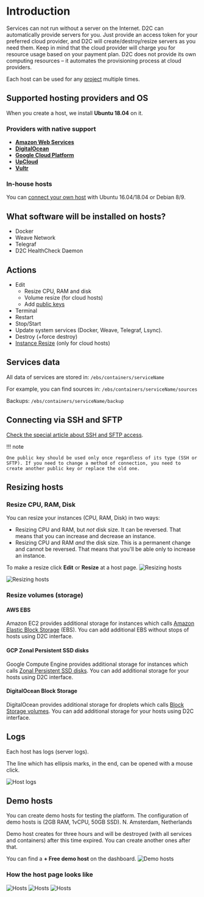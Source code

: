 # Introduction

Services can not run without a server on the Internet. D2C can automatically provide servers for you. Just provide an access token for your preferred cloud provider, and D2C will create/destroy/resize servers as you need them. Keep in mind that the cloud provider will charge you for resource usage based on your payment plan. D2C does not provide its own computing resources – it automates the provisioning process at cloud providers.

Each host can be used for any [project](/getting-started/projects/) multiple times.

## Supported hosting providers and OS

When you create a host, we install **Ubuntu 18.04** on it.

### Providers with native support

- [**Amazon Web Services**](/getting-started/cloud-providers/#amazon-web-services)
- [**DigitalOcean**](/getting-started/cloud-providers/#digitalocean)
- [**Google Cloud Platform**](/getting-started/cloud-providers/#google-cloud-platform)
- [**UpCloud**](/getting-started/cloud-providers/#upcloud)
- [**Vultr**](/getting-started/cloud-providers/#vultr)

### In-house hosts

You can [connect your own host](/getting-started/connect-own-host) with Ubuntu 16.04/18.04 or Debian 8/9.

## What software will be installed on hosts?

- Docker
- Weave Network
- Telegraf
- D2C HealthCheck Daemon

## Actions

- Edit
    - Resize CPU, RAM and disk
    - Volume resize (for cloud hosts)
    - Add [public keys](/platform/ssh-sftp/)
- Terminal
- Restart
- Stop/Start
- Update system services (Docker, Weave, Telegraf, Lsync).
- Destroy (+force destroy)
- [Instance Resize](/platform/scaling/#vertical-scaling) (only for cloud hosts)

## Services data

All data of services are stored in:
`/ebs/containers/serviceName`

For example, you can find sources in:
`/ebs/containers/serviceName/sources`

Backups:
`/ebs/containers/serviceName/backup`

## Connecting via SSH and SFTP

[Check the special article about SSH and SFTP access](/platform/ssh-sftp/).

!!! note

    One public key should be used only once regardless of its type (SSH or SFTP). If you need to change a method of connection, you need to create another public key or replace the old one.

## Resizing hosts

### Resize CPU, RAM, Disk

You can resize your instances (CPU, RAM, Disk) in two ways:

- Resizing CPU and RAM, but *not* disk size. It can be reversed. That means that you can increase and decrease an instance.
- Resizing CPU and RAM *and* the disk size. This is a permanent change and cannot be reversed. That means that you'll be able only to increase an instance.

To make a resize click **Edit** or **Resize** at a host page.
![Resizing hosts](../img/new_interface/resizing_host.png)

![Resizing hosts](../img/new_interface/resize_host_window.png)

### Resize volumes (storage)

#### AWS EBS

Amazon EC2 provides additional storage for instances which calls [Amazon Elastic Block Storage](https://aws.amazon.com/ebs/?nc1=h_ls) (EBS). You can add additional EBS without stops of hosts using D2C interface.

#### GCP Zonal Persistent SSD disks

Google Compute Engine provides additional storage for instances which calls [Zonal Persistent SSD disks](https://cloud.google.com/compute/docs/disks/#pdspecs). You can add additional storage for your hosts using D2C interface.

#### DigitalOcean Block Storage

DigitalOcean provides additional storage for droplets which calls [Block Storage volumes](https://www.digitalocean.com/docs/volumes/). You can add additional storage for your hosts using D2C interface.

## Logs

Each host has logs (server logs).

The line which has ellipsis marks, in the end, can be opened with a mouse click.

![Host logs](../img/new_interface/host_logs.png)

## Demo hosts

You can create demo hosts for testing the platform.
The configuration of demo hosts is (2GB RAM, 1vCPU, 50GB SSD).
N. Amsterdam, Netherlands

Demo host creates for three hours and will be destroyed (with all services and containers) after this time expired. You can create another ones after that.

You can find a **+ Free demo host** on the dashboard.
![Demo hosts](../img/new_interface/demo_host.png)

### How the host page looks like

![Hosts](../img/new_interface/host_page.png)
![Hosts](../img/new_interface/host_page_2.png)
![Hosts](../img/new_interface/host_metrics.png)
